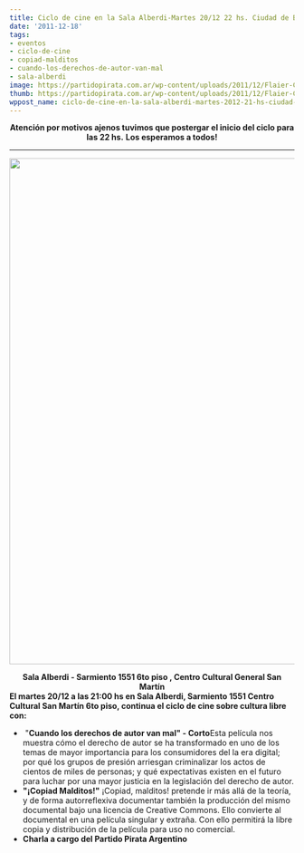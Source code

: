 ```yaml
---
title: Ciclo de cine en la Sala Alberdi-Martes 20/12 22 hs. Ciudad de Buenos Aires
date: '2011-12-18'
tags:
- eventos
- ciclo-de-cine
- copiad-malditos
- cuando-los-derechos-de-autor-van-mal
- sala-alberdi
image: https://partidopirata.com.ar/wp-content/uploads/2011/12/Flaier-Ciclo-de-la-Alberdi-Martes-20-12.jpg
thumb: https://partidopirata.com.ar/wp-content/uploads/2011/12/Flaier-Ciclo-de-la-Alberdi-Martes-20-12-150x150.jpg
wppost_name: ciclo-de-cine-en-la-sala-alberdi-martes-2012-21-hs-ciudad-de-buenos-aires
---
```


<p style="text-align: center;"><strong>Atención por motivos ajenos tuvimos que postergar el inicio del ciclo para las 22 hs.</strong>
<strong> Los esperamos a todos!</strong></p>


<hr />

<a href="https://partidopirata.com.ar/wp-content/uploads/2011/12/Flaier-Ciclo-de-la-Alberdi-Martes-20-12.jpg"><img class="aligncenter size-full wp-image-2621" title="Flaier Ciclo de la Alberdi Martes 20-12" src="https://partidopirata.com.ar/wp-content/uploads/2011/12/Flaier-Ciclo-de-la-Alberdi-Martes-20-12.jpg" alt="" width="625" height="894" /></a>
<div style="text-align: center;"><strong>Sala Alberdi - Sarmiento 1551 6to piso , Centro Cultural General San Martín</strong></div>
<strong>El martes 20/12 a las 21:00 hs en Sala Alberdi, Sarmiento 1551 Centro Cultural San Martín 6to piso, continua el ciclo de cine sobre cultura libre con:</strong>
<ul>
	<li> "<strong>Cuando los derechos de autor van mal" - Corto</strong>Esta película nos muestra cómo el derecho de autor se ha transformado en uno de los temas de mayor importancia para los consumidores del la era digital; por qué los grupos de presión arriesgan criminalizar los actos de cientos de miles de personas; y qué expectativas existen en el futuro para luchar por una mayor justicia en la legislación del derecho de autor.</li>
	<li><strong>"¡Copiad Malditos!"</strong>
¡Copiad, malditos! pretende ir más allá de la teoría, y de forma autorreflexiva documentar también la producción del mismo documental bajo una licencia de Creative Commons. Ello convierte al documental en una película singular y extraña. Con ello permitirá la libre copia y distribución de la película para uso no comercial.</li>
	<li><strong>Charla a cargo del Partido Pirata Argentino</strong></li>
</ul>
